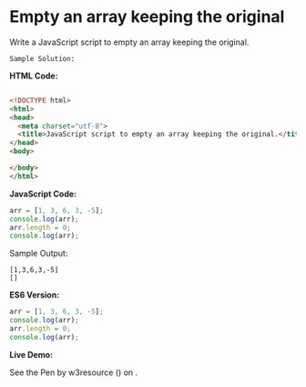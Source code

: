 # Empty an array keeping the original

Write a JavaScript script to empty an array keeping the original.

```
Sample Solution:
```

**HTML Code:**

```html

<!DOCTYPE html>
<html>
<head>
  <meta charset="utf-8">
  <title>JavaScript script to empty an array keeping the original.</title>
</head>
<body>

</body>
</html>

```

**JavaScript Code:**

```javascript
arr = [1, 3, 6, 3, -5];
console.log(arr);
arr.length = 0;
console.log(arr);

```

Sample Output:

```
[1,3,6,3,-5]
[]

```

**ES6 Version:**

```javascript
arr = [1, 3, 6, 3, -5];
console.log(arr);
arr.length = 0;
console.log(arr);

```

**Live Demo:**

<section class="expand-codepen"><p data-height="380" data-theme-id="dark" data-slug-hash="JrJYKw" data-default-tab="js,result" data-user="w3resource" data-embed-version="2" data-pen-title="JavaScript - Empty an array keeping the original - array-ex- 33" data-editable="true" class="codepen">See the Pen by w3resource () on .</p><codepen></codepen></section>